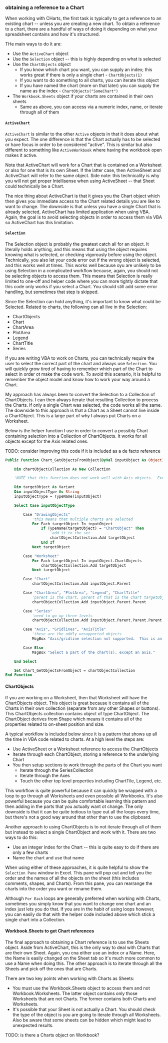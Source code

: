 ### obtaining a reference to a Chart

When working with CHarts, the first task is typically to get a reference to an existing chart -- unless you are creating a new chart. To obtain a reference to a chart, there are a handful of ways of doing it depending on what your spreadsheet contains and how it's structured.

THe main ways to do it are:

- Use the `ActiveChart` object
- Use the `Selection` object -- this is highly depending on what is selected
- Use the `ChartObjects` object
  - If you know which chart you want, you can supply an index; this works great if there is only a single chart - `ChartObjects(1)`
  - If you want to do something to all charts, you can iterate this object
  - If you have named the chart (more on that later) you can supply the name as the index - `ChartObjects("SomeChart")`
- The `Workbook.Sheets` object if your charts are contained in their own sheets
  - Same as above, you can access via a numeric index, name, or iterate through all of them

#### `ActiveChart`

`ActiveChart` is similar to the other `Active` objects in that it does about what you expect. The one difference is that the Chart actually has to be selected or have focus in order to be considered "active". This is similar but also different to something like `ActiveWorkbook` where having the workbook open makes it active.

Note that ActiveChart will work for a Chart that is contained on a Worksheet or also for one that is its own Sheet. If the latter case, then ActiveSheet and ActiveChart will refer to the same object. Side note: this technicality is why you will not get proper Intellisense when using ActiveSheet -- that Sheet could technically be a Chart.

The nice thing about ActiveChart is that it gives you the Chart object which then gives you immediate access to the Chart related details you are like to want to change. The downside is that unless you have a single Chart that is already selected, ActiveChart has limited application when using VBA. Again, the goal is to avoid selecting objects in order to access them via VBA so ActiveChart has this limitation.

#### `Selection`

The Selection object is probably the greatest catch all for an object. It literally holds anything, and this means that using the object requires knowing what is selected, or checking vigorously before using the object. Technically, you also let your code error out if the wrong object is selected, and this works well at times. This works well because oyu are unlikely to be using Selection in a complicated workflow because, again, you should not be selecting objects to access them. This means that Selection is really limited to one-off and helper code where you can more tightly dictate that this code only works if you select a Chart. You should still add some error handling, but sometimes that step is skipped.

Since the Selection can hold anything, it's important to know what could be Selected. Related to charts, the following can all live in the Selection:

- ChartObjects
- Chart
- ChartArea
- PlotArea
- Legend
- ChartTitle
- Series

If you are writing VBA to work on Charts, you can technically require the user to select the correct part of the chart and always use `Selection`. You will quickly grow tired of having to remember which part of the Chart to select in order ot make the code work. To avoid this scenario, it is helpful to remember the object model and know how to work your way around a Chart.

My approach has always been to convert the Selection to a Collection of ChartObjects. I can then always iterate that resulting Collection to process the Charts. If only a single Chart was selected, the code works all the same. The downside to this approach is that a Chart as a Sheet cannot live inside a ChartObject. This is a large part of why I always put Charts on a Worksheet.

Below is the helper function I use in order to convert a possibly Chart containing selection into a Collection of ChartObjects. It works for all objects except for the Axis related ones.

TODO: consider improving this code if it is included as a de facto reference

```vb
Public Function Chart_GetObjectsFromObject(ByVal inputObject As Object) As Variant

    Dim chartObjectCollection As New Collection

    'NOTE that this function does not work well with Axis objects.  Excel does not return the correct Parent for them.

    Dim targetObject As Variant
    Dim inputObjectType As String
    inputObjectType = TypeName(inputObject)

    Select Case inputObjectType

        Case "DrawingObjects"
            'this means that multiple charts are selected
            For Each targetObject In inputObject
                If TypeName(targetObject) = "ChartObject" Then
                    'add it to the set
                    chartObjectCollection.Add targetObject
                End If
            Next targetObject

        Case "Worksheet"
            For Each targetObject In inputObject.ChartObjects
                chartObjectCollection.Add targetObject
            Next targetObject

        Case "Chart"
            chartObjectCollection.Add inputObject.Parent

        Case "ChartArea", "PlotArea", "Legend", "ChartTitle"
            'parent is the chart, parent of that is the chart targetObject
            chartObjectCollection.Add inputObject.Parent.Parent

        Case "Series"
            'need to go up three levels
            chartObjectCollection.Add inputObject.Parent.Parent.Parent

        Case "Axis", "Gridlines", "AxisTitle"
            'these are the oddly unsupported objects
            MsgBox "Axis/gridline selection not supported.  This is an Excel bug.  Select another element on the chart(s)."

        Case Else
            MsgBox "Select a part of the chart(s), except an axis."

    End Select

    Set Chart_GetObjectsFromObject = chartObjectCollection
End Function
```

#### ChartObjects

If you are working on a Worksheet, then that Worksheet will have the ChartObjects object. This object is great because it contains all of the Charts in their own collection (separate from any other Shapes or buttons). This ChartObjects collection contains object of type ChartObject. The ChartObject derives from Shape which means it contains all of the properties related to on-sheet position and size.

A typical workflow is included below since it is a pattern that shows up all the time in VBA code related to charts. At a high level the steps are:

- Use ActiveSheet or a Worksheet reference to access the ChartObjects
- Iterate through each ChartObject, storing a reference to the underlying Chart
- You then setup sections to work through the parts of the Chart you want
  - Iterate through the SeriesCollection
  - Iterate through the Axes
  - Touch the other top level properties including ChartTile, Legend, etc.

This workflow is quite powerful because it can quickly be wrapped with a loop to go through all Worksheets and even possible all Workbooks. It's also powerful because you can be quite comfortable learning this pattern and then adding in the parts that you actually want ot change. The only downside is that it can be quite tedious to type out all the loops every time, but there's not a good way around that other than to use the clipboard.

Another approach to using ChartObjects is to not iterate through all of them but instead to select a single ChartObject and work with it. There are two ways to do this:

- Use an integer index for the Chart -- this is quite easy to do if there are only a few charts
- Name the chart and use that name

When using either of these approaches, it is quite helpful to show the `Selection Pane` window in Excel. This pane will pop out and tell you the order and the names of all the objects on the sheet (this includes comments, shapes, and Charts). From this pane, you can rearrange the charts into the order you want or rename them.

Although `For Each` loops are generally preferred when working with Charts, sometimes you simply know that you want to change one chart and an index just lets you do that. If you are in the habit of using loops however, you can easily do that with the helper code included above which stick a single chart into a Collection.

#### Workbook.Sheets to get Chart references

The final approach to obtaining a Chart reference is to use the Sheets object. Aside from ActiveChart, this is the only way to deal with Charts that are their own Sheet. Again, you cna either use an index or a Name. Here, the Name is easily changed on the Sheet tab so it's much more common to use a Name when doing this. The other approach is to iterate through all the Sheets and pick off the ones that are Charts.

There are two key points when working with Charts as Sheets:

- You must use the Workbook.Sheets object to access them and not Workbook.Worksheets. The latter object contains only those Worksheets that are not Charts. The former contains both Charts and Worksheets.
- It's possible that your Sheet is not actually a Chart. You should check the type of the object is you are going to iterate through all Worksheets. Also be aware that some sheets can be hidden which might lead to unexpected results.

TODO: is there a Charts object on Workbook?
